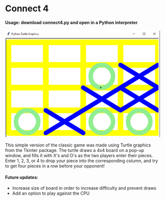 # Connect 4

#### Usage: download connect4.py and open in a Python interpreter

![screenshot](https://github.com/awhayat/connect4/blob/master/screenshot.PNG)

This simple version of the classic game was made using Turtle graphics from the Tkinter package. The turtle draws a 4x4 board on a pop-up window, and fills it with X's and O's as the two players enter their pieces. Enter 1, 2, 3, or 4 to drop your piece into the corresponding column, and try to get four pieces in a row before your opponent!

#### Future updates:
- Increase size of board in order to increase difficulty and prevent draws
- Add an option to play against the CPU

